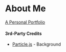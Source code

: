 # About Me
[A Personal Portfolio](https://jhdcruz.github.io/about-me)

#### 3rd-Party Credits
 - [Particle.js](https://github.com/VincentGarreau/particles.js/blob/master/LICENSE.md) - Background
